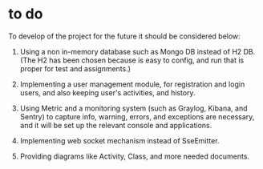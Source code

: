 # to do
To develop of the project for the future it should be considered below:

1) Using a non in-memory database such as Mongo DB instead of H2 DB. (The H2 has been chosen
   because is easy to config, and run that is proper for test and assignments.)
   

2) Implementing a user management module, for registration and login users, and also keeping user's activities, and
   history.
   
   
3) Using Metric and a monitoring system (such as Graylog, Kibana, and Sentry) to capture info, warning, errors, 
   and exceptions are necessary, and it will be set up the relevant console and applications.
   

4) Implementing web socket mechanism instead of SseEmitter.


5) Providing diagrams like Activity, Class, and more needed documents.